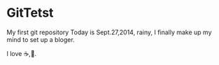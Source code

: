 GitTetst
========

My first git repository
Today is Sept.27,2014, rainy, I finally make up my mind to set up a bloger.

I love :coffee:,:pizza:.
